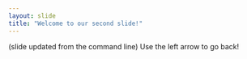 ```yaml
---
layout: slide
title: "Welcome to our second slide!"
---
```

(slide updated from the command line)
Use the left arrow to go back!
